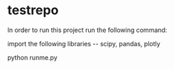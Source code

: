 # testrepo
In order to run this project run the following command:

import the following libraries -- scipy, pandas, plotly

python runme.py

